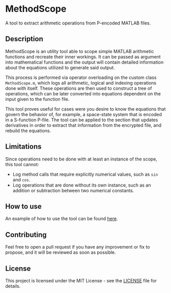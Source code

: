 # MethodScope

A tool to extract arithmetic operations from P-encoded MATLAB files.

## Description

MethodScope is an utility tool able to scope simple MATLAB arithmetic functions and recreate their inner workings. It can be passed as argument into mathematical functions and the output will contain detailed information about the equations utilized to generate said output.

This process is performed via operator overloading on the custom class `MethodScope.m`, which logs all arithmetic, logical and indexing operations done with itself. These operations are then used to construct a tree of operations, which can be later converted into equations dependent on the input given to the function file.

This tool proves useful for cases were you desire to know the equations that govern the behavior of, for example, a space-state system that is encoded in a S-function P-file. The tool can be applied to the section that updates derivatives in order to extract that information from the encrypted file, and rebuild the equations.

## Limitations

Since operations need to be done with at least an instance of the scope, this tool cannot:
* Log method calls that require explicitly numerical values, such as `sin` and `cos`.
* Log operations that are done without its own instance, such as an addition or subtraction between two numerical constants.

## How to use

An example of how to use the tool can be found [here](example).

## Contributing

Feel free to open a pull request if you have any improvement or fix to propose, and it will be reviewed as soon as possible.

## License

This project is licensed under the MIT License - see the [LICENSE](LICENSE) file for details.
